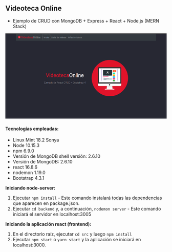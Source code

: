 ## Videoteca Online
* Ejemplo de CRUD con MongoDB + Express + React + Node.js (MERN Stack)

![Test Image 1](/screenshots/Inicio.png)

#### Tecnologías empleadas:
* Linux Mint 18.2 Sonya 
* Node 10.15.3
* npm 6.9.0
* Versión de MongoDB shell versión: 2.6.10
* Versión de MongoDB: 2.6.10
* react 16.8.6
* nodemon 1.19.0
* Bootstrap 4.3.1 

**Iniciando node-server:**

1. Ejecutar `npm install` - Este comando instalará todas las dependencias que aparecen en package.json.
3. Ejecutar `cd backend` y, a continuación, `nodemon server` - Este comando iniciará el servidor en localhost:3005

**Iniciando la aplicación react (frontend):**

1. En el directorio raíz, ejecutar `cd src` y luego `npm install`
2. Ejecutar `npm start` o `yarn start` y la aplicación se iniciará en localhost:3000. 
